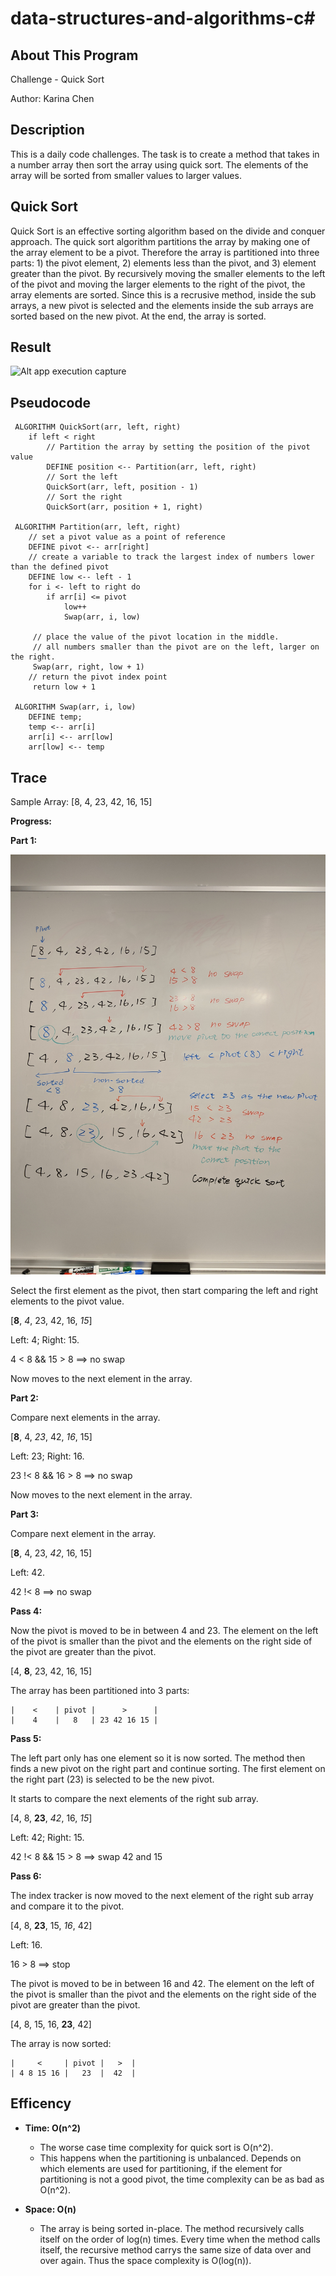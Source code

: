 # data-structures-and-algorithms-c#

## About This Program
Challenge - Quick Sort

Author: Karina Chen

## Description
This is a daily code challenges. The task is to create a method that takes in a number array then sort the array using quick sort. The elements of the array will be sorted from smaller values to larger values.

## Quick Sort
Quick Sort is an effective sorting algorithm based on the divide and conquer approach. The quick sort algorithm partitions the array by making one of the array element to be a pivot. Therefore the array is partitioned into three parts: 1) the pivot element, 2) elements less than the pivot, and 3) element greater than the pivot. By recursively moving the smaller elements to the left of the pivot and moving the larger elements to the right of the pivot, the array elements are sorted. Since this is a recrusive method, inside the sub arrays, a new pivot is selected and the elements inside the sub arrays are sorted based on the new pivot. At the end, the array is sorted.

## Result
![Alt app execution capture](/Assets/.JPG)

## Pseudocode
```
 ALGORITHM QuickSort(arr, left, right)
    if left < right
        // Partition the array by setting the position of the pivot value 
        DEFINE position <-- Partition(arr, left, right)
        // Sort the left
        QuickSort(arr, left, position - 1)
        // Sort the right
        QuickSort(arr, position + 1, right)

 ALGORITHM Partition(arr, left, right)
    // set a pivot value as a point of reference
    DEFINE pivot <-- arr[right]
    // create a variable to track the largest index of numbers lower than the defined pivot
    DEFINE low <-- left - 1
    for i <- left to right do
        if arr[i] <= pivot
            low++
            Swap(arr, i, low)

     // place the value of the pivot location in the middle.
     // all numbers smaller than the pivot are on the left, larger on the right. 
     Swap(arr, right, low + 1)
    // return the pivot index point
     return low + 1

 ALGORITHM Swap(arr, i, low)
    DEFINE temp;
    temp <-- arr[i]
    arr[i] <-- arr[low]
    arr[low] <-- temp
```
## Trace
Sample Array:
[8, 4, 23, 42, 16, 15]

**Progress:**

**Part 1:**

![Alt app execution capture](/Assets/code28_1.jpg)

Select the first element as the pivot, then start comparing the left and right elements to the pivot value.

[**8**, _*4*_, 23, 42, 16, _*15*_]

Left: 4; Right: 15.

4 < 8  && 15 > 8 ==> no swap

Now moves to the next element in the array.

**Part 2:**

Compare next elements in the array.

[**8**, 4, _*23*_, 42, _*16*_, 15]

Left: 23; Right: 16.

23 !< 8  && 16 > 8 ==> no swap

Now moves to the next element in the array.

**Part 3:**

Compare next element in the array.

[**8**, 4, 23, _*42*_, 16, 15]

Left: 42.

42 !< 8 ==> no swap

**Pass 4:**

Now the pivot is moved to be in between 4 and 23. The element on the left of the pivot is smaller than the pivot and the elements on the right side of the pivot are greater than the pivot.

[4, **8**, 23, 42, 16, 15]

The array has been partitioned into 3 parts:
```
|    <    | pivot |      >      |
|    4    |   8   | 23 42 16 15 |
```
**Pass 5:**

The left part only has one element so it is now sorted. The method then finds a new pivot on the right part and continue sorting. The first element on the right part (23) is selected to be the new pivot.

It starts to compare the next elements of the right sub array.

[4, 8, **23**, _*42*_, 16, _*15*_]

Left: 42; Right: 15.

42 !< 8  && 15 > 8 ==> swap 42 and 15

**Pass 6:**

The index tracker is now moved to the next element of the right sub array and compare it to the pivot.

[4, 8, **23**, 15, _*16*_, 42]

Left: 16.

16 > 8 ==> stop

The pivot is moved to be in between 16 and 42. The element on the left of the pivot is smaller than the pivot and the elements on the right side of the pivot are greater than the pivot.

[4, 8, 15, 16, **23**, 42]

The array is now sorted:
```
|     <     | pivot |   >  |
| 4 8 15 16 |   23  |  42  |
```

## Efficency

* **Time: O(n^2)**
  * The worse case time complexity for quick sort is O(n^2).
  * This happens when the partitioning is unbalanced. Depends on which elements are used for partitioning, if the element for partitioning is not a good pivot, the time complexity can be as bad as O(n^2).

* **Space: O(n)**
  * The array is being sorted in-place. The method recursively calls itself on the order of log(n) times. Every time when the method calls itself, the recursive method carrys the same size of data over and over again. Thus the space complexity is O(log(n)).